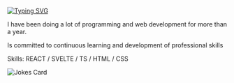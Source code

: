 [![Typing SVG](https://readme-typing-svg.herokuapp.com?font=Fira+code&vCenter=true&multiline=true&height=60&lines=Hi!+I%60m+Frontend+Developer)](https://git.io/typing-svg)

I have been doing a lot of programming and web development for more than a year.

Is committed to continuous learning and development of professional skills

Skills: REACT / SVELTE / TS / HTML / CSS

![Jokes Card](https://readme-jokes.vercel.app/api)

<!--START_SECTION:waka-->
<!--END_SECTION:waka-->
